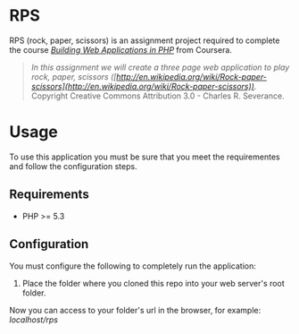 # RPS
RPS (rock, paper, scissors) is an assignment project required to complete the course *[Building Web Applications in PHP](https://www.coursera.org/learn/web-applications-php/home/welcome)* from Coursera.

> *In this assignment we will create a three page web application to play rock, paper, scissors ([http://en.wikipedia.org/wiki/Rock-paper-scissors](http://en.wikipedia.org/wiki/Rock-paper-scissors)).*
> Copyright Creative Commons Attribution 3.0 - Charles R. Severance.

# Usage
To use this application you must be sure that you meet the requirementes and follow the configuration steps.

## Requirements

 - PHP >= 5.3

## Configuration
You must configure the following to completely run the application:
1. Place the folder where you cloned this repo into your web server's root folder.

Now you can access to your folder's url in the browser, for example: *localhost/rps*